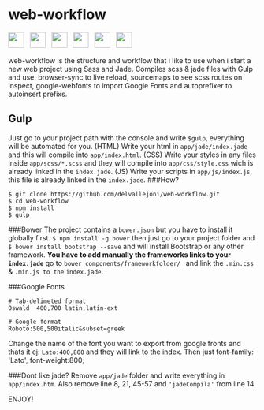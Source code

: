 # web-workflow 
<img src="https://github.com/delvallejoni/web-workflow/blob/master/app/images/npm.png" width="32"/> &nbsp; <img src="https://github.com/delvallejoni/web-workflow/blob/master/app/images/gulp.png" width="32"/> &nbsp; <img src="https://github.com/delvallejoni/web-workflow/blob/master/app/images/jade.png" width="32"/> &nbsp; <img src="https://github.com/delvallejoni/web-workflow/blob/master/app/images/sass.png" width="32"/> &nbsp; <img src="https://github.com/delvallejoni/web-workflow/blob/master/app/images/autoprefixer.png" width="32"/> &nbsp; <img src="https://github.com/delvallejoni/web-workflow/blob/master/app/images/bs.png" width="32"/> 

web-workflow is the structure and workflow that i like to use when i start a new web project using Sass and Jade.
Compiles scss & jade files with Gulp and use: browser-sync to live reload, sourcemaps to see scss routes on inspect, google-webfonts to import Google Fonts and autoprefixer to autoinsert prefixs.
## Gulp
Just go to your project path with the console and write ```$gulp```, everything will be automated for you.
(HTML) Write your html in ```app/jade/index.jade``` and this will compile into ```app/index.html```.
(CSS) Write your styles in any files inside ```app/scss/*.scss``` and they will compile into ```app/css/style.css``` wich is already linked in the ```index.jade```.
(JS) Write your scripts in ```app/js/index.js```, this file is already linked in the ```index.jade```.
###How?
```
$ git clone https://github.com/delvallejoni/web-workflow.git 
$ cd web-workflow
$ npm install
$ gulp
```
###Bower
The project contains a ```bower.json``` but you have to install it globally first.
```$ npm install -g bower``` then just go to your project folder and  ```$ bower install bootstrap --save``` and will install Bootstrap or any other framework.
**You have to add manually the frameworks links to your ```index.jade```** go to ```bower_components/frameworkfolder/ ``` and link the ```.min.css``` & ```.min.js to the``` ```index.jade```.

###Google Fonts
```
# Tab-delimeted format
Oswald	400,700	latin,latin-ext

# Google format
Roboto:500,500italic&subset=greek
```
Change the name of the font you want to export from google fronts and thats it ej: ```Lato:400,800``` and they will link to the index. Then just font-family: 'Lato', font-weight:800;

###Dont like jade?
Remove ```app/jade``` folder and write everything in ```app/index.htm```.
Also remove line 8, 21, 45-57 and ```'jadeCompila'``` from line 14.

ENJOY!



